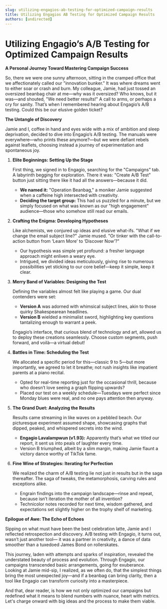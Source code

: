 ```yaml
---
slug: utilizing-engagios-ab-testing-for-optimized-campaign-results
title: Utilizing Engagios AB Testing for Optimized Campaign Results
authors: [undirected]
---
```



# Utilizing Engagio’s A/B Testing for Optimized Campaign Results

**A Personal Journey Toward Mastering Campaign Success**

So, there we were one sunny afternoon, sitting in the cramped office that we affectionately called our "innovation bunker." It was where dreams went to either soar or crash and burn. My colleague, Jamie, had just tossed an oversized beanbag chair at me—why was it oversized? Who knows, but it was—and shouted, "We need better results!" A call to arms, or perhaps a cry for sanity. That’s when I remembered hearing about Engagio’s A/B testing. Could this be our elusive golden ticket?

**The Untangle of Discovery**

Jamie and I, coffee in hand and eyes wide with a mix of ambition and sleep deprivation, decided to dive into Engagio’s A/B testing. The manuals were everywhere—who prints these anymore?—but we were defiant rebels against leaflets, choosing instead a journey of experimentation and spontaneous joy. 

1. **Elite Beginnings: Setting Up the Stage**

   First thing, we signed in to Engagio, searching for the "Campaigns" tab. A labyrinth begging for exploration. There it was: "Create A/B Test" button just sitting there like it had all the answers—because it did.

   - **We named it:** "Operation Beanbag," a moniker Jamie suggested when a caffeine high intersected with creativity.
   - **Deciding the target group:** This had us puzzled for a minute, but we simply focused on what was known as our "high engagement" audience—those who somehow still read our emails.

2. **Crafting the Enigma: Developing Hypotheses**

   Like alchemists, we conjured up ideas and elusive what-ifs. "What if we change the email subject line?" Jamie mused. "Or tinker with the call-to-action button from ‘Learn More’ to ‘Discover Now’?" 

   - Our hypothesis was simple yet profound: a fresher language approach might enliven a weary eye.  
   - Intrigued, we divided ideas meticulously, giving rise to numerous possibilities yet sticking to our core belief—keep it simple, keep it clear.

3. **Merry Band of Variables: Designing the Test**

   Defining the variables almost felt like playing a game. Our dual contenders were set: 

   - **Version A** was adorned with whimsical subject lines, akin to those quirky Shakespearean headlines.
   - **Version B** wielded a minimalist sword, highlighting key questions tantalizing enough to warrant a peek.

   Engagio’s interface, that curious blend of technology and art, allowed us to deploy these creations seamlessly. Choose custom segments, push forward, and voilà—a virtual debut!

4. **Battles in Time: Scheduling the Test**

   We allocated a specific period for this—classic 9 to 5—but more importantly, we agreed to let it breathe; not rush insights like impatient parents at a piano recital. 

   - Opted for real-time reporting just for the occasional thrill, because who doesn’t love seeing a graph flipping upwards?
   - Placed our test on a weekly schedule—Tuesdays were perfect since Monday blues were real, and no one pays attention then anyway. 

5. **The Grand Duet: Analyzing the Results**

   Results came streaming in like waves on a pebbled beach. Our picturesque experiment assumed shape, showcasing graphs that dipped, peaked, and whispered secrets into the wind.

   - **Engagio Lavalampwun (v1.93):** Apparently that’s what we titled our report, it sent us into peals of laughter every time.
   - Version B triumphed, albeit by a slim margin, making Jamie flaunt a victory dance worthy of TikTok fame.

6. **Fine Wine of Strategies: Iterating for Perfection**

   We realized the charm of A/B testing lie not just in results but in the saga thereafter. The saga of tweaks, the metamorphosis, carving rules and exceptions alike.

   - Engrain findings into the campaign landscape—rinse and repeat, because isn’t iteration the mother of all invention?
   - Technicolor notes recorded for next time, wisdom gathered, and expectations set slightly higher on the trophy shelf of marketing.

**Epilogue of Awe: The Echo of Echoes**

Sipping on what must have been the best celebration latte, Jamie and I reflected retrospection and discovery. A/B testing with Engagio, it turns out, wasn’t just another tool— it was a partner in creativity, a dance of data smoother than a tuxedoed James Bond on rollerskates.

This journey, laden with attempts and sparks of inspiration, revealed the understated beauty of process and evolution. Through Engagio, our campaigns transcended basic arrangements, going for exuberance. Looking at Jamie mid-sip, I realized, as we often do, that the simplest things bring the most unexpected joy—and if a beanbag can bring clarity, then a tool like Engagio can transform curiosity into a masterpiece. 

And that, dear reader, is how we not only optimized our campaigns but redefined what it means to blend numbers with nuance, heart with metrics. Let's charge onward with big ideas and the process to make them viable.